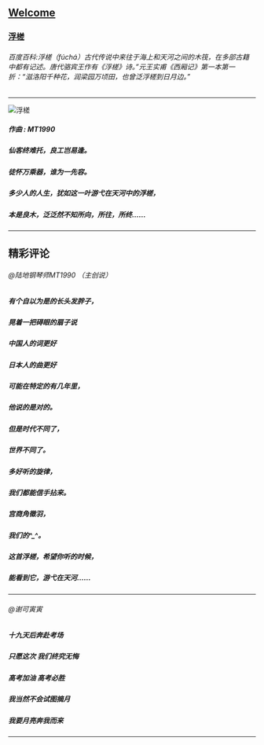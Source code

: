 ## [Welcome  ](https://zkeq.github.io/zkeq/%C2%B7index.htm)

### [浮槎](https://music.163.com/#/song?id=1366031349)
###### 百度百科:浮槎（fúchá）古代传说中来往于海上和天河之间的木筏，在多部古籍中都有记述。唐代骆宾王作有《浮槎》诗。”元王实甫《西厢记》第一本第一折：“滋洛阳千种花，润梁园万顷田，也曾泛浮槎到日月边。”

------------
![浮槎](http://p2.music.126.net/4-fPN0trKWX0TxVe0vL3Vw==/109951164081643462.jpg "浮槎")

##### 作曲 : MT1990
##### 仙客终难托，良工岂易逢。
##### 徒怀万乘器，谁为一先容。
##### 多少人的人生，犹如这一叶游弋在天河中的浮槎，
##### 本是良木，泛泛然不知所向，所往，所终……
**********
## 精彩评论

###### @陆地钢琴师MT1990 （主创说）
##### 有个自以为是的长头发胖子，
##### 晃着一把碍眼的扇子说 
##### 中国人的词更好 
##### 日本人的曲更好 
##### 可能在特定的有几年里，
##### 他说的是对的。 
##### 但是时代不同了，
##### 世界不同了。 
##### 多好听的旋律，
##### 我们都能信手拈来。
##### 宫商角徵羽，
##### 我们的^_^。 
##### 这首浮槎，希望你听的时候，
##### 能看到它，游弋在天河……
---------------
###### @谢可寅寅  
##### 十九天后奔赴考场
##### 只愿这次 我们终究无悔
##### 高考加油 高考必胜
##### 我当然不会试图摘月
##### 我要月亮奔我而来
--------------
<audio id="bgmMusic" src="http://music.163.com/song/media/outer/url?id=1366031349.mp3" preload="auto" type="audio/mp3" autoplay loop></audio>
